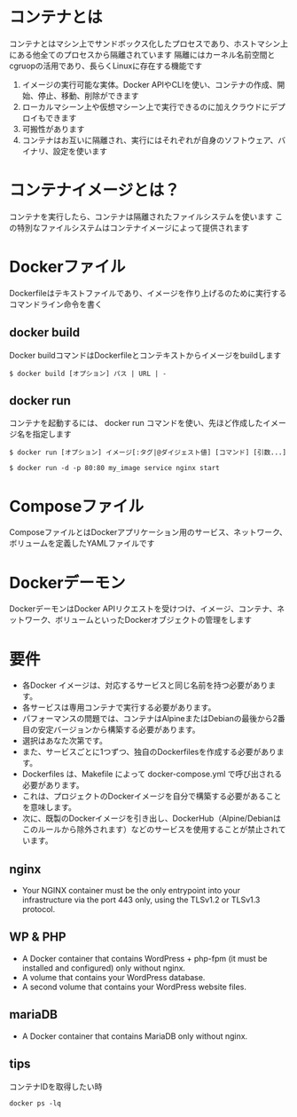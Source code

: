# コンテナとは
コンテナとはマシン上でサンドボックス化したプロセスであり、ホストマシン上にある他全てのプロセスから隔離されています
隔離にはカーネル名前空間とcgruopの活用であり、長らくLinuxに存在する機能です

1. イメージの実行可能な実体。Docker APIやCLIを使い、コンテナの作成、開始、停止、移動、削除ができます
2. ローカルマシーン上や仮想マシーン上で実行できるのに加えクラウドにデプロイもできます
3. 可搬性があります
4. コンテナはお互いに隔離され、実行にはそれぞれが自身のソフトウェア、バイナリ、設定を使います

# コンテナイメージとは？
コンテナを実行したら、コンテナは隔離されたファイルシステムを使います
この特別なファイルシステムはコンテナイメージによって提供されます

# Dockerファイル
Dockerfileはテキストファイルであり、イメージを作り上げるのために実行するコマンドライン命令を書く

## docker build

Docker buildコマンドはDockerfileとコンテキストからイメージをbuildします
```
$ docker build [オプション] パス | URL | -
```

## docker run
コンテナを起動するには、 docker run コマンドを使い、先ほど作成したイメージ名を指定します
```
$ docker run [オプション] イメージ[:タグ|@ダイジェスト値] [コマンド] [引数...]

$ docker run -d -p 80:80 my_image service nginx start
```

# Composeファイル
ComposeファイルとはDockerアプリケーション用のサービス、ネットワーク、ボリュームを定義したYAMLファイルです

# Dockerデーモン
DockerデーモンはDocker APIリクエストを受けつけ、イメージ、コンテナ、ネットワーク、ボリュームといったDockerオブジェクトの管理をします


# 要件
* 各Docker イメージは、対応するサービスと同じ名前を持つ必要があります。
* 各サービスは専用コンテナで実行する必要があります。
* パフォーマンスの問題では、コンテナはAlpineまたはDebianの最後から2番目の安定バージョンから構築する必要があります。
* 選択はあなた次第です。
* また、サービスごとに1つずつ、独自のDockerfilesを作成する必要があります。
* Dockerfiles は、Makefile によって docker-compose.yml で呼び出される必要があります。
* これは、プロジェクトのDockerイメージを自分で構築する必要があることを意味します。
* 次に、既製のDockerイメージを引き出し、DockerHub（Alpine/Debianはこのルールから除外されます）などのサービスを使用することが禁止されています。

## nginx
* Your NGINX container must be the only entrypoint into your
infrastructure via the port 443 only, using the TLSv1.2 or TLSv1.3
protocol.

## WP & PHP
* A Docker container that contains WordPress + php-fpm (it must be installed and configured) only without nginx.
* A volume that contains your WordPress database.
* A second volume that contains your WordPress website files.

## mariaDB
* A Docker container that contains MariaDB only without nginx.

## tips
コンテナIDを取得したい時
```
docker ps -lq
```


